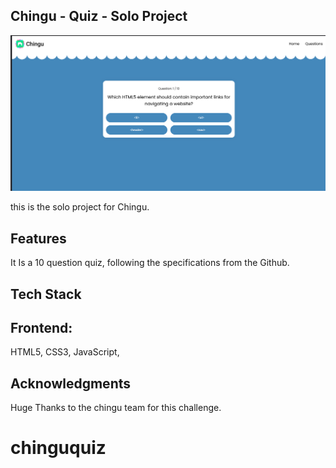 ## Chingu - Quiz - Solo Project

![Chingu Solo Project](./demo.png)

this is the solo project for Chingu.

## Features

It Is a 10 question quiz, following the specifications from the Github.

## Tech Stack

## Frontend:

HTML5, CSS3, JavaScript,

## Acknowledgments

Huge Thanks to the chingu team for this challenge.

# chinguquiz
